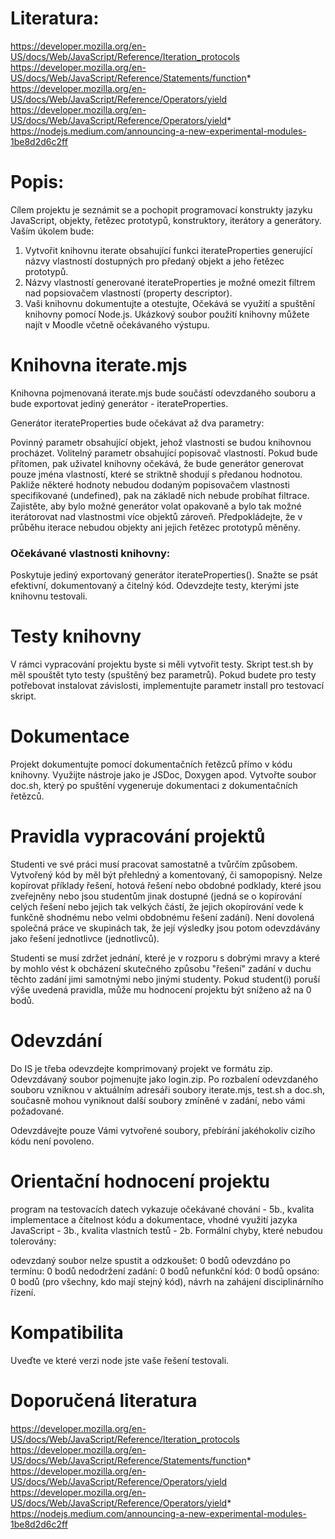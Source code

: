 # Literatura:
https://developer.mozilla.org/en-US/docs/Web/JavaScript/Reference/Iteration_protocols  
https://developer.mozilla.org/en-US/docs/Web/JavaScript/Reference/Statements/function*  
https://developer.mozilla.org/en-US/docs/Web/JavaScript/Reference/Operators/yield   
https://developer.mozilla.org/en-US/docs/Web/JavaScript/Reference/Operators/yield*  
https://nodejs.medium.com/announcing-a-new-experimental-modules-1be8d2d6c2ff

# Popis:
Cílem projektu je seznámit se a pochopit programovací konstrukty jazyku JavaScript, objekty, řetězec prototypů, konstruktory, iterátory a generátory. Vaším úkolem bude:

1. Vytvořit knihovnu iterate obsahující funkci iterateProperties generující názvy vlastností dostupných pro předaný objekt a jeho řetězec prototypů.
2. Názvy vlastností generované iterateProperties je možné omezit filtrem nad popsiovačem vlastností (property descriptor).
2. Vaši knihovnu dokumentujte a otestujte,
Očekává se využití a spuštění knihovny pomocí Node.js. Ukázkový soubor použití knihovny můžete najít v Moodle včetně očekávaného výstupu.

# Knihovna iterate.mjs

Knihovna pojmenovaná iterate.mjs bude součástí odevzdaného souboru a bude exportovat jediný generátor - iterateProperties.

Generátor iterateProperties bude očekávat až dva parametry:

Povinný parametr obsahující objekt, jehož vlastnosti se budou knihovnou procházet.
Volitelný parametr obsahující popisovač vlastností. Pokud bude přítomen, pak uživatel knihovny očekává, že bude generátor generovat pouze jména vlastností, které se striktně shodují s předanou hodnotou. Pakliže některé hodnoty nebudou dodaným popisovačem vlastnosti specifikované (undefined), pak na základě nich nebude probíhat filtrace.
Zajistěte, aby bylo možné generátor volat opakovaně a bylo tak možné iterátorovat nad vlastnostmi více objektů zároveň. Předpokládejte, že v průběhu iterace nebudou objekty ani jejich řetězec prototypů měněny.

### Očekávané vlastnosti knihovny:

Poskytuje jediný exportovaný generátor iterateProperties().
Snažte se psát efektivní, dokumentovaný a čitelný kód.
Odevzdejte testy, kterými jste knihovnu testovali.

# Testy knihovny

V rámci vypracování projektu byste si měli vytvořit testy. Skript test.sh by měl spouštět tyto testy (spuštěný bez parametrů). Pokud budete pro testy potřebovat instalovat závislosti, implementujte parametr install pro testovací skript.

# Dokumentace

Projekt dokumentujte pomocí dokumentačních řetězců přímo v kódu knihovny. Využijte nástroje jako je JSDoc, Doxygen apod. Vytvořte soubor doc.sh, který po spuštění vygeneruje dokumentaci z dokumentačních řetězců.

# Pravidla vypracování projektů

Studenti ve své práci musí pracovat samostatně a tvůrčím způsobem. Vytvořený kód by měl být přehledný a komentovaný, či samopopisný. Nelze kopírovat příklady řešení, hotová řešení nebo obdobné podklady, které jsou zveřejněny nebo jsou studentům jinak dostupné (jedná se o kopírování celých řešení nebo jejich tak velkých částí, že jejich okopírování vede k funkčně shodnému nebo velmi obdobnému řešení zadání). Není dovolená společná práce ve skupinách tak, že její výsledky jsou potom odevzdávány jako řešení jednotlivce (jednotlivců).

Studenti se musí zdržet jednání, které je v rozporu s dobrými mravy a které by mohlo vést k obcházení skutečného způsobu "řešení" zadání v duchu těchto zadání jimi samotnými nebo jinými studenty. Pokud student(i) poruší výše uvedená pravidla, může mu hodnocení projektu být sníženo až na 0 bodů.

# Odevzdání

Do IS je třeba odevzdejte komprimovaný projekt ve formátu zip. Odevzdávaný soubor pojmenujte jako login.zip. Po rozbalení odevzdaného souboru vzniknou v aktuálním adresáři soubory iterate.mjs, test.sh a doc.sh, současně mohou vyniknout další soubory zmíněné v zadání, nebo vámi požadované.

Odevzdávejte pouze Vámi vytvořené soubory, přebírání jakéhokoliv cizího kódu není povoleno.

# Orientační hodnocení projektu

program na testovacích datech vykazuje očekávané chování - 5b.,
kvalita implementace a čitelnost kódu a dokumentace, vhodné využití jazyka JavaScript - 3b.,
kvalita vlastních testů - 2b.
Formální chyby, které nebudou tolerovány:

odevzdaný soubor nelze spustit a odzkoušet: 0 bodů
odevzdáno po termínu: 0 bodů
nedodržení zadání: 0 bodů
nefunkční kód: 0 bodů
opsáno: 0 bodů (pro všechny, kdo mají stejný kód), návrh na zahájení disciplinárního řízení.

# Kompatibilita

Uveďte ve které verzi node jste vaše řešení testovali.

# Doporučená literatura

https://developer.mozilla.org/en-US/docs/Web/JavaScript/Reference/Iteration_protocols
https://developer.mozilla.org/en-US/docs/Web/JavaScript/Reference/Statements/function*
https://developer.mozilla.org/en-US/docs/Web/JavaScript/Reference/Operators/yield
https://developer.mozilla.org/en-US/docs/Web/JavaScript/Reference/Operators/yield*
https://nodejs.medium.com/announcing-a-new-experimental-modules-1be8d2d6c2ff
